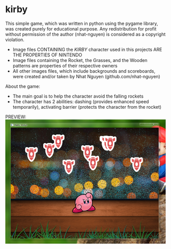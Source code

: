 kirby
=====

This simple game, which was written in python using the pygame library, was created purely for educational purpose. Any redistribution for profit without permission of the author (nhat-nguyen) is considered as a copyright violation.

+ Image files CONTAINING the *KIRBY* character used in this projects ARE THE PROPERTIES OF NINTENDO
+ Image files containing the Rocket, the Grasses, and the Wooden patterns are properties of their respective owners 
+ All other images files, which include backgrounds and scoreboards, were created and/or taken by Nhat Nguyen (github.com/nhat-nguyen)

About the game:
  + The main goal is to help the character avoid the falling rockets
  + The character has 2 abilities: dashing (provides enhanced speed temporarily), activating barrier (protects the character from the rocket)

PREVIEW:
  ![alt tag](https://raw.githubusercontent.com/nhat-nguyen/kirby/master/preview.png)

